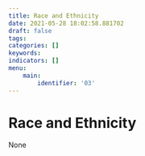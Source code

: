 ```yaml
---
title: Race and Ethnicity
date: 2021-05-28 18:02:58.881702
draft: false
tags: 
categories: []
keywords: 
indicators: []
menu:
    main:
        identifier: '03'
---
```

# Race and Ethnicity
None
